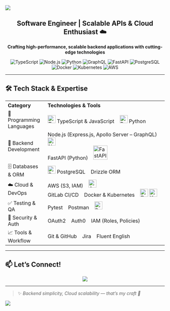 <!-- Banner SVG Wave -->
<img src="https://capsule-render.vercel.app/api?type=waving&color=0:141E30,100:243B55&height=200&section=header&text=Hey,%20I'm%20Álvaro%20👋&fontSize=40&fontAlign=50&fontColor=FFFFFF" />

<h2 align="center">Software Engineer | Scalable APIs & Cloud Enthusiast ☁️</h2>

<p align="center">
  <strong>Crafting high-performance, scalable backend applications with cutting-edge technologies</strong>
</p>

<p align="center">
  <!-- Tech Badges -->
  <img alt="TypeScript" src="https://img.shields.io/badge/TypeScript-3178C6?style=for-the-badge&logo=typescript&logoColor=white" />
  <img alt="Node.js" src="https://img.shields.io/badge/Node.js-339933?style=for-the-badge&logo=node.js&logoColor=white" />
  <img alt="Python" src="https://img.shields.io/badge/Python-3776AB?style=for-the-badge&logo=python&logoColor=white" />
  <img alt="GraphQL" src="https://img.shields.io/badge/GraphQL-E10098?style=for-the-badge&logo=graphql&logoColor=white" />
  <img alt="FastAPI" src="https://img.shields.io/badge/FastAPI-005571?style=for-the-badge&logo=fastapi" />
  <img alt="PostgreSQL" src="https://img.shields.io/badge/PostgreSQL-4169E1?style=for-the-badge&logo=postgresql&logoColor=white" />
  <img alt="Docker" src="https://img.shields.io/badge/Docker-2496ED?style=for-the-badge&logo=docker&logoColor=white" />
  <img alt="Kubernetes" src="https://img.shields.io/badge/Kubernetes-326CE5?style=for-the-badge&logo=kubernetes&logoColor=white" />
  <img alt="AWS" src="https://img.shields.io/badge/AWS-232F3E?style=for-the-badge&logo=amazon-aws&logoColor=white" />
</p>

---

## 🛠️ Tech Stack & Expertise

<table align="center" width="85%" cellpadding="12">
  <tr>
    <th align="left" width="25%">Category</th>
    <th align="left">Technologies & Tools</th>
  </tr>
  <tr>
    <td>🧠 Programming Languages</td>
    <td>
      <img src="https://cdn.jsdelivr.net/gh/devicons/devicon/icons/typescript/typescript-original.svg" alt="TypeScript" width="25" /> TypeScript & JavaScript &nbsp;&nbsp;
      <img src="https://cdn.jsdelivr.net/gh/devicons/devicon/icons/python/python-original.svg" alt="Python" width="25" /> Python
    </td>
  </tr>
  <tr>
    <td>🔧 Backend Development</td>
    <td>
      Node.js (Express.js, Apollo Server – GraphQL) &nbsp;&nbsp; <img src="https://cdn.jsdelivr.net/gh/devicons/devicon/icons/nodejs/nodejs-original.svg" alt="Node.js" width="25" />
      <br />
      FastAPI (Python) &nbsp;&nbsp; <img src="https://fastapi.tiangolo.com/img/logo-margin/logo-teal.svg" alt="FastAPI" width="45" />
    </td>
  </tr>
  <tr>
    <td>🗄️ Databases & ORM</td>
    <td>
      <img src="https://cdn.jsdelivr.net/gh/devicons/devicon/icons/postgresql/postgresql-original.svg" alt="PostgreSQL" width="25" /> PostgreSQL &nbsp;&nbsp;
      Drizzle ORM
    </td>
  </tr>
  <tr>
    <td>☁️ Cloud & DevOps</td>
    <td>
      AWS (S3, IAM) &nbsp;&nbsp; <img src="https://cdn.jsdelivr.net/gh/devicons/devicon/icons/amazonwebservices/amazonwebservices-original.svg" alt="AWS" width="25" />
      <br />
      GitLab CI/CD &nbsp;&nbsp; Docker & Kubernetes &nbsp;&nbsp; <img src="https://cdn.jsdelivr.net/gh/devicons/devicon/icons/docker/docker-original.svg" alt="Docker" width="25" /> <img src="https://cdn.jsdelivr.net/gh/devicons/devicon/icons/kubernetes/kubernetes-plain.svg" alt="Kubernetes" width="25" />
    </td>
  </tr>
  <tr>
    <td>✅ Testing & QA</td>
    <td>
      Pytest &nbsp;&nbsp; Postman &nbsp;&nbsp; <img src="https://cdn.jsdelivr.net/gh/devicons/devicon/icons/postman/postman-original.svg" alt="Postman" width="25" />
    </td>
  </tr>
  <tr>
    <td>🔐 Security & Auth</td>
    <td>
      OAuth2 &nbsp;&nbsp; Auth0 &nbsp;&nbsp; IAM (Roles, Policies)
    </td>
  </tr>
  <tr>
    <td>📈 Tools & Workflow</td>
    <td>
      Git & GitHub &nbsp;&nbsp; Jira &nbsp;&nbsp; Fluent English
    </td>
  </tr>
</table>

---

## 📫 Let’s Connect!

<p align="center">
  <a href="https://www.linkedin.com/in/%C3%A1lvaro-salas-b4091b251/" target="_blank">
    <img src="https://img.shields.io/badge/LinkedIn-%230077B5.svg?style=for-the-badge&logo=linkedin&logoColor=white" />
  </a>
</p>

---

> ✨ <em>Backend simplicity, Cloud scalability — that’s my craft 🚀</em>

<!-- Footer Wave SVG -->
<img src="https://capsule-render.vercel.app/api?type=waving&color=0:243B55,100:141E30&height=120&section=footer" />
